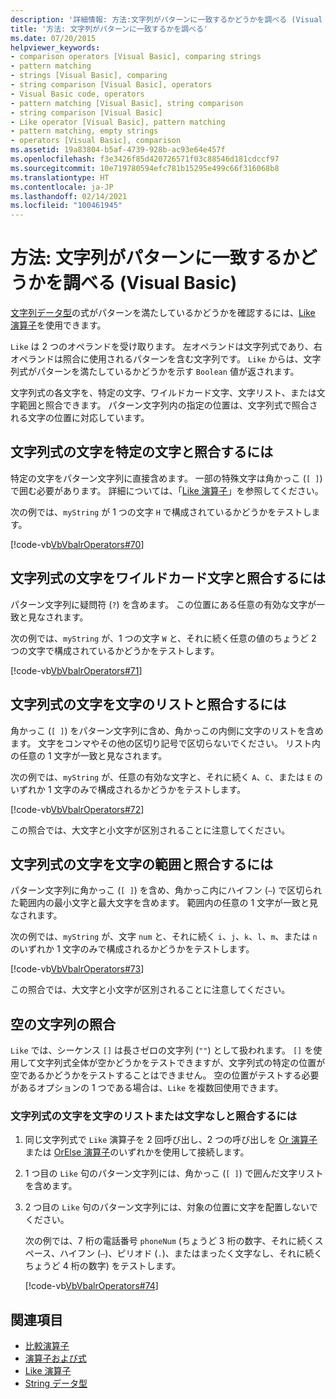```yaml
---
description: '詳細情報: 方法:文字列がパターンに一致するかどうかを調べる (Visual Basic)'
title: '方法: 文字列がパターンに一致するかを調べる'
ms.date: 07/20/2015
helpviewer_keywords:
- comparison operators [Visual Basic], comparing strings
- pattern matching
- strings [Visual Basic], comparing
- string comparison [Visual Basic], operators
- Visual Basic code, operators
- pattern matching [Visual Basic], string comparison
- string comparison [Visual Basic]
- Like operator [Visual Basic], pattern matching
- pattern matching, empty strings
- operators [Visual Basic], comparison
ms.assetid: 19a83804-b5af-4739-928b-ac93e64e457f
ms.openlocfilehash: f3e3426f85d420726571f03c88546d181cdccf97
ms.sourcegitcommit: 10e719780594efc781b15295e499c66f316068b8
ms.translationtype: HT
ms.contentlocale: ja-JP
ms.lasthandoff: 02/14/2021
ms.locfileid: "100461945"
---
```

# <a name="how-to-match-a-string-against-a-pattern-visual-basic"></a>方法: 文字列がパターンに一致するかどうかを調べる (Visual Basic)

[文字列データ型](../../../language-reference/data-types/string-data-type.md)の式がパターンを満たしているかどうかを確認するには、[Like 演算子](../../../language-reference/operators/like-operator.md)を使用できます。

`Like` は 2 つのオペランドを受け取ります。 左オペランドは文字列式であり、右オペランドは照合に使用されるパターンを含む文字列です。 `Like` からは、文字列式がパターンを満たしているかどうかを示す `Boolean` 値が返されます。

文字列式の各文字を、特定の文字、ワイルドカード文字、文字リスト、または文字範囲と照合できます。 パターン文字列内の指定の位置は、文字列式で照合される文字の位置に対応しています。

## <a name="to-match-a-character-in-the-string-expression-against-a-specific-character"></a>文字列式の文字を特定の文字と照合するには

特定の文字をパターン文字列に直接含めます。 一部の特殊文字は角かっこ (`[ ]`) で囲む必要があります。 詳細については、「[Like 演算子](../../../language-reference/operators/like-operator.md)」を参照してください。

次の例では、`myString` が 1 つの文字 `H` で構成されているかどうかをテストします。

[!code-vb[VbVbalrOperators#70](~/samples/snippets/visualbasic/VS_Snippets_VBCSharp/VbVbalrOperators/VB/Class1.vb#70)]

## <a name="to-match-a-character-in-the-string-expression-against-a-wildcard-character"></a>文字列式の文字をワイルドカード文字と照合するには

パターン文字列に疑問符 (`?`) を含めます。 この位置にある任意の有効な文字が一致と見なされます。

次の例では、`myString` が、1 つの文字 `W` と、それに続く任意の値のちょうど 2 つの文字で構成されているかどうかをテストします。

[!code-vb[VbVbalrOperators#71](~/samples/snippets/visualbasic/VS_Snippets_VBCSharp/VbVbalrOperators/VB/Class1.vb#71)]

## <a name="to-match-a-character-in-the-string-expression-against-a-list-of-characters"></a>文字列式の文字を文字のリストと照合するには

角かっこ (`[ ]`) をパターン文字列に含め、角かっこの内側に文字のリストを含めます。 文字をコンマやその他の区切り記号で区切らないでください。 リスト内の任意の 1 文字が一致と見なされます。

次の例では、`myString` が、任意の有効な文字と、それに続く `A`、`C`、または `E` のいずれか 1 文字のみで構成されるかどうかをテストします。

[!code-vb[VbVbalrOperators#72](~/samples/snippets/visualbasic/VS_Snippets_VBCSharp/VbVbalrOperators/VB/Class1.vb#72)]

この照合では、大文字と小文字が区別されることに注意してください。

## <a name="to-match-a-character-in-the-string-expression-against-a-range-of-characters"></a>文字列式の文字を文字の範囲と照合するには

パターン文字列に角かっこ (`[ ]`) を含め、角かっこ内にハイフン (`–`) で区切られた範囲内の最小文字と最大文字を含めます。 範囲内の任意の 1 文字が一致と見なされます。

次の例では、`myString` が、文字 `num` と、それに続く `i`、`j`、`k`、`l`、`m`、または `n` のいずれか 1 文字のみで構成されるかどうかをテストします。

[!code-vb[VbVbalrOperators#73](~/samples/snippets/visualbasic/VS_Snippets_VBCSharp/VbVbalrOperators/VB/Class1.vb#73)]

この照合では、大文字と小文字が区別されることに注意してください。

## <a name="matching-empty-strings"></a>空の文字列の照合

`Like` では、シーケンス `[]` は長さゼロの文字列 (`""`) として扱われます。 `[]` を使用して文字列式全体が空かどうかをテストできますが、文字列式の特定の位置が空であるかどうかをテストすることはできません。 空の位置がテストする必要があるオプションの 1 つである場合は、`Like` を複数回使用できます。

### <a name="to-match-a-character-in-the-string-expression-against-a-list-of-characters-or-no-character"></a>文字列式の文字を文字のリストまたは文字なしと照合するには

1. 同じ文字列式で `Like` 演算子を 2 回呼び出し、2 つの呼び出しを [Or 演算子](../../../language-reference/operators/or-operator.md)または [OrElse 演算子](../../../language-reference/operators/orelse-operator.md)のいずれかを使用して接続します。

2. 1 つ目の `Like` 句のパターン文字列には、角かっこ (`[ ]`) で囲んだ文字リストを含めます。

3. 2 つ目の `Like` 句のパターン文字列には、対象の位置に文字を配置しないでください。

    次の例では、7 桁の電話番号 `phoneNum` (ちょうど 3 桁の数字、それに続くスペース、ハイフン (`–`)、ピリオド (`.`)、またはまったく文字なし、それに続くちょうど 4 桁の数字) をテストします。

    [!code-vb[VbVbalrOperators#74](~/samples/snippets/visualbasic/VS_Snippets_VBCSharp/VbVbalrOperators/VB/Class1.vb#74)]

## <a name="see-also"></a>関連項目

- [比較演算子](../../../language-reference/operators/comparison-operators.md)
- [演算子および式](index.md)
- [Like 演算子](../../../language-reference/operators/like-operator.md)
- [String データ型](../../../language-reference/data-types/string-data-type.md)
